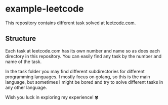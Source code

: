 # example-leetcode

This repository contains different task solved at [leetcode.com](https://leetcode.com).

## Structure

Each task at leetcode.com has its own number and name so as does each directory in this repository. You can easily find
any task by the number and name of the task.

In the task folder you may find different subdirectories for different programming languages. I mostly focus on golang,
so this is the main language, but sometimes I might be bored and try to solve different tasks in any other language.

Wish you luck in exploring my experience! 🍀 